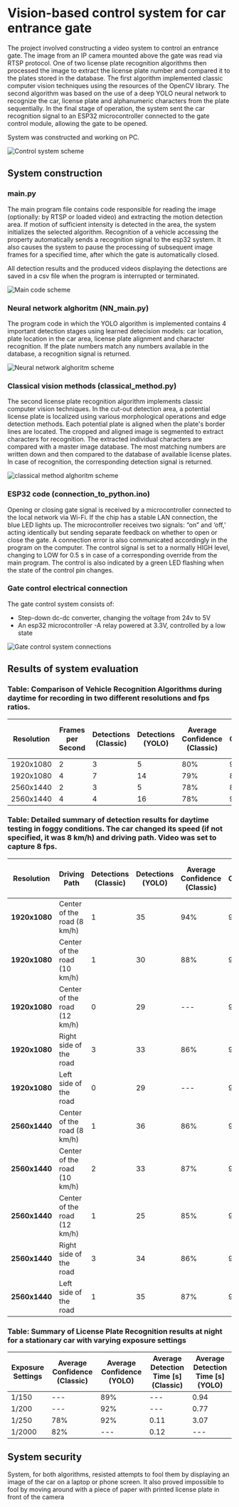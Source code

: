 # Vision-based control system for car entrance gate
 The project involved constructing a video system to control an entrance gate. 
 The image from an IP camera mounted above the gate was read via RTSP protocol. 
 One of two license plate recognition algorithms then processed the image to extract the license plate number and compared it to the plates stored in the database. 
 The first algorithm implemented classic computer vision techniques using the resources of the OpenCV library. 
 The second algorithm was based on the use of a deep YOLO neural network to recognize the car, license plate and alphanumeric characters from the plate sequentially. 
 In the final stage of operation, the system sent the car recognition signal to an ESP32 microcontroller connected to the gate control module, allowing the gate to be opened.

System was constructed and working on PC.

![Control system scheme](images/control_system_scheme.png)

## System construction
### main.py
The main program file contains code responsible for reading the image (optionally: by RTSP or loaded video) and extracting the motion detection area. 
If motion of sufficient intensity is detected in the area, the system initializes the selected algorithm. Recognition of a vehicle accessing the property automatically sends a recognition signal to the esp32 system. 
It also causes the system to pause the processing of subsequent image frames for a specified time, after which the gate is automatically closed.  

All detection results and the produced videos displaying the detections are saved in a csv file when the program is interrupted or terminated.

![Main code scheme](images/main_scheme.png)

### Neural network alghoritm (NN_main.py)
The program code in which the YOLO algorithm is implemented contains 4 important detection stages using learned detecision models: car location, plate location in the car area, license plate alignment and character recognition. 
If the plate numbers match any numbers available in the database, a recognition signal is returned.

![Neural network alghoritm scheme](images/YOLO_scheme.png)

### Classical vision methods (classical_method.py)
The second license plate recognition algorithm implements classic computer vision techniques. 
In the cut-out detection area, a potential license plate is localized using various morphological operations and edge detection methods. 
Each potential plate is aligned when the plate's border lines are located. 
The cropped and aligned image is segmented to extract characters for recognition.
The extracted individual characters are compared with a master image database. 
The most matching numbers are written down and then compared to the database of available license plates. 
In case of recognition, the corresponding detection signal is returned.

![classical method alghoritm scheme](images/classical_method_scheme.png)

### ESP32 code (connection_to_python.ino)
Opening or closing gate signal is received by a microcontroller connected to the local network via Wi-Fi. If the chip has a stable LAN connection, the blue LED lights up. 
The microcontroller receives two signals: “on” and ‘off,’ acting identically but sending separate feedback on whether to open or close the gate.
A connection error is also communicated accordingly in the program on the computer. 
The control signal is set to a normally HIGH level, changing to LOW for 0.5 s in case of a corresponding override from the main program. 
The control is also indicated by a green LED flashing when the state of the control pin changes.

### Gate control electrical connection
The gate control system consists of:
- Step-down dc-dc converter, changing the voltage from 24v to 5V
- An esp32 microcontroller
 -A relay powered at 3.3V, controlled by a low state

![Gate control system connections](images/gate_connections_scheme.png)

## Results of system evaluation

### Table: Comparison of Vehicle Recognition Algorithms during daytime for recording in two different resolutions and fps ratios.
| **Resolution** | **Frames per Second** | **Detections (Classic)** | **Detections (YOLO)** | **Average Confidence (Classic)** | **Average Confidence (YOLO)** | **Average Detection Time [s] (Classic)** | **Average Detection Time [s] (YOLO)** |
|----------------|------------------------|---------------------------|------------------------|-----------------------------------|--------------------------------|------------------------------------------|---------------------------------------|
| 1920x1080      | 2                      | 3                         | 5                      | 80%                              | 90%                            | 0.09                                     | 0.59                                  |
| 1920x1080      | 4                      | 7                         | 14                     | 79%                              | 88%                            | 0.12                                     | 0.46                                  |
| 2560x1440      | 2                      | 3                         | 5                      | 78%                              | 89%                            | 0.19                                     | 0.44                                  |
| 2560x1440      | 4                      | 4                         | 16                     | 78%                              | 90%                            | 0.19                                     | 0.46                                  |


### Table: Detailed summary of detection results for daytime testing in foggy conditions. The car changed its speed (if not specified, it was 8 km/h) and driving path. Video was set to capture 8 fps.

| **Resolution** | **Driving Path**                | **Detections (Classic)** | **Detections (YOLO)** | **Average Confidence (Classic)** | **Average Confidence (YOLO)** | **Average Detection Time [s] (Classic)** | **Average Detection Time [s] (YOLO)** |
|----------------|---------------------------------|---------------------------|------------------------|-----------------------------------|--------------------------------|------------------------------------------|---------------------------------------|
| **1920x1080**  | Center of the road (8 km/h)     | 1                         | 35                     | 94%                               | 92%                            | 0.05                                     | 0.49                                  |
| **1920x1080**  | Center of the road (10 km/h)    | 1                         | 30                     | 88%                               | 91%                            | 0.08                                     | 0.48                                  |
| **1920x1080**  | Center of the road (12 km/h)    | 0                         | 29                     | ---                               | 91%                            | ---                                      | 0.49                                  |
| **1920x1080**  | Right side of the road          | 3                         | 33                     | 86%                               | 92%                            | 0.07                                     | 0.46                                  |
| **1920x1080**  | Left side of the road           | 0                         | 29                     | ---                               | 92%                            | ---                                      | 0.60                                  |
| **2560x1440**  | Center of the road (8 km/h)     | 1                         | 36                     | 86%                               | 92%                            | 0.19                                     | 0.50                                  |
| **2560x1440**  | Center of the road (10 km/h)    | 2                         | 33                     | 87%                               | 92%                            | 0.09                                     | 0.49                                  |
| **2560x1440**  | Center of the road (12 km/h)    | 1                         | 25                     | 85%                               | 92%                            | 0.08                                     | 0.48                                  |
| **2560x1440**  | Right side of the road          | 3                         | 34                     | 86%                               | 92%                            | 0.08                                     | 0.47                                  |
| **2560x1440**  | Left side of the road           | 1                         | 35                     | 87%                               | 92%                            | 0.08                                     | 0.47                                  |



### Table: Summary of License Plate Recognition results at night for a stationary car with varying exposure settings
| **Exposure Settings** | **Average Confidence (Classic)** | **Average Confidence (YOLO)** | **Average Detection Time [s] (Classic)** | **Average Detection Time [s] (YOLO)** |
|------------------------|----------------------------------|--------------------------------|-------------------------------------------|----------------------------------------|
| 1/150                 | ---                              | 89%                            | ---                                       | 0.94                                   |
| 1/200                 | ---                              | 92%                            | ---                                       | 0.77                                   |
| 1/250                 | 78%                              | 92%                            | 0.11                                      | 3.07                                   |
| 1/2000                | 82%                              | ---                            | 0.12                                      | ---                                    |

## System security
System, for both algorithms, resisted attempts to fool them by displaying an image of the car on a laptop or phone screen.
It also proved impossible to fool by moving around with a piece of paper with printed license plate in front of the camera

